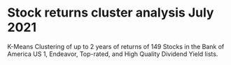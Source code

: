 # Stock returns cluster analysis July 2021
K-Means Clustering of up to 2 years of returns of 149 Stocks in the Bank of America US 1, Endeavor, Top-rated, and High Quality Dividend Yield lists.
